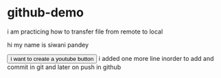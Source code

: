 # github-demo
i am practicing how to transfer file from remote to local
<br>
<p>
  hi my name is siwani pandey 
</p>
<button>
  i want to create a youtube button 
</button>
 i added one more line inorder to add and commit in git and later on push in github


